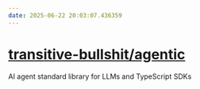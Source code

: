 ```yaml
---
date: 2025-06-22 20:03:07.436359
---
```


# [transitive-bullshit/agentic](https://github.com/transitive-bullshit/agentic)

AI agent standard library for LLMs and TypeScript SDKs